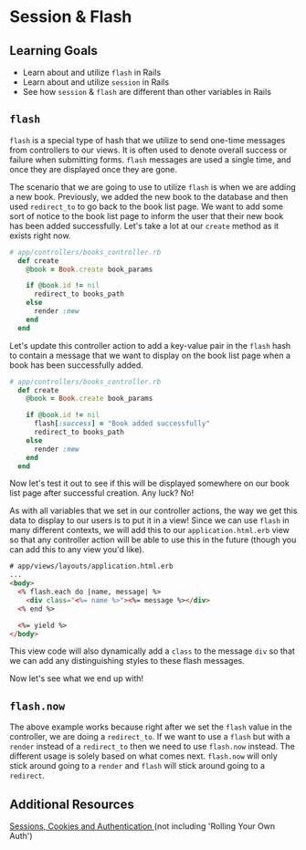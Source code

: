 # Session & Flash

## Learning Goals
- Learn about and utilize `flash` in Rails
- Learn about and utilize `session` in Rails
- See how `session` & `flash` are different than other variables in Rails

## `flash`
`flash` is a special type of hash that we utilize to send one-time messages from controllers to our views. It is often used to denote overall success or failure when submitting forms. `flash` messages are used a single time, and once they are displayed once they are gone.

The scenario that we are going to use to utilize `flash` is when we are adding a new book. Previously, we added the new book to the database and then used `redirect_to` to go back to the book list page. We want to add some sort of notice to the book list page to inform the user that their new book has been added successfully. Let's take a lot at our `create` method as it exists right now.
```ruby
# app/controllers/books_controller.rb
  def create
    @book = Book.create book_params

    if @book.id != nil
      redirect_to books_path
    else
      render :new
    end
  end
```

Let's update this controller action to add a key-value pair in the `flash` hash to contain a message that we want to display on the book list page when a book has been successfully added.

```ruby
# app/controllers/books_controller.rb
  def create
    @book = Book.create book_params

    if @book.id != nil
      flash[:success] = "Book added successfully"
      redirect_to books_path
    else
      render :new
    end
  end
```

Now let's test it out to see if this will be displayed somewhere on our book list page after successful creation. Any luck? No!

As with all variables that we set in our controller actions, the way we get this data to display to our users is to put it in a view! Since we can use `flash` in many different contexts, we will add this to our `application.html.erb` view so that any controller action will be able to use this in the future (though you can add this to any view you'd like).

```html
# app/views/layouts/application.html.erb
...
<body>
  <% flash.each do |name, message| %>
    <div class="<%= name %>"><%= message %></div>
  <% end %>

  <%= yield %>
</body>
```

This view code will also dynamically add a `class` to the message `div` so that we can add any distinguishing styles to these flash messages.

Now let's see what we end up with!

## `flash.now`

The above example works because right after we set the `flash` value in the controller, we are doing a `redirect_to`. If we want to use a `flash` but with a `render` instead of a `redirect_to` then we need to use `flash.now` instead. The different usage is solely based on what comes next. `flash.now` will only stick around going to a `render` and `flash` will stick around going to a `redirect`.



## Additional Resources
[Sessions, Cookies and Authentication ](http://www.theodinproject.com/courses/ruby-on-rails/lessons/sessions-cookies-and-authentication)(not including 'Rolling Your Own Auth')  
